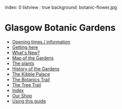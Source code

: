 index: 0
listview : true
background: botanic-flower.jpg

# Glasgow Botanic Gardens

* [Opening times / information](page:1700)
* [Getting here](page:1701)
* [What's New?](page:20160000)
* [Map of the Gardens](map:gardens)
* [The plants](page:1720)
* [History of the Gardens](page:5000)
* [The Kibble Palace](page:5)
* [The Botanics Trail](tour:botanics-trail)
* [The Tree Trail](tour:tree-trail)
* [Index](search.html)
* [Our Shop](store/index.html)
* [Using this guide](page:1702)

